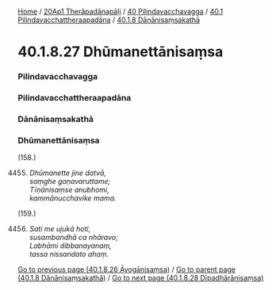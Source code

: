 
[Home](/) / [20Ap1 Therāpadānapāḷi](/tipitaka/20Ap1.md) / [40 Pilindavacchavagga](/tipitaka/20Ap1/40.md) / [40.1 Pilindavacchattheraapadāna](/tipitaka/20Ap1/40/40.1.md) / [40.1.8 Dānānisaṃsakathā](/tipitaka/20Ap1/40/40.1/40.1.8.md)

# 40.1.8.27 Dhūmanettānisaṃsa

### Pilindavacchavagga

### Pilindavacchattheraapadāna

### Dānānisaṃsakathā

### Dhūmanettānisaṃsa

(158.)

4455. _Dhūmanette jine datvā,_  
_saṃghe gaṇavaruttame;_  
_Tīṇānisaṃse anubhomi,_  
_kammānucchavike mama._  


(159.)

4456. _Sati me ujukā hoti,_  
_susambandhā ca nhāravo;_  
_Labhāmi dibbanayanaṃ,_  
_tassa nissandato ahaṃ._  


[Go to previous page (40.1.8.26 Āyogānisaṃsa)](/tipitaka/20Ap1/40/40.1/40.1.8/40.1.8.26.md) / [Go to parent page (40.1.8 Dānānisaṃsakathā)](/tipitaka/20Ap1/40/40.1/40.1.8.md) / [Go to next page (40.1.8.28 Dīpadhārānisaṃsa)](/tipitaka/20Ap1/40/40.1/40.1.8/40.1.8.28.md)


